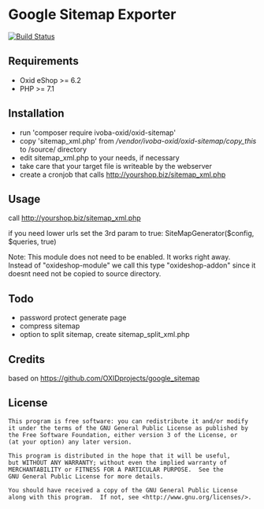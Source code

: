 # Google Sitemap Exporter

[![Build Status][ico-travis]][link-travis]

## Requirements
- Oxid eShop >= 6.2
- PHP >= 7.1

## Installation

- run 'composer require ivoba-oxid/oxid-sitemap'
- copy 'sitemap_xml.php' from */vendor/ivoba-oxid/oxid-sitemap/copy_this* to /source/ directory
- edit sitemap_xml.php to your needs, if necessary
- take care that your target file is writeable by the webserver
- create a cronjob that calls http://yourshop.biz/sitemap_xml.php

## Usage

call http://yourshop.biz/sitemap_xml.php

if you need lower urls set the 3rd param to true: SiteMapGenerator($config, $queries, true)

Note: This module does not need to be enabled. It works right away.  
Instead of "oxideshop-module" we call this type "oxideshop-addon" since it doesnt need not be copied to source directory.

## Todo
- password protect generate page
- compress sitemap
- option to split sitemap, create sitemap_split_xml.php

## Credits
based on https://github.com/OXIDprojects/google_sitemap

## License

    This program is free software: you can redistribute it and/or modify
    it under the terms of the GNU General Public License as published by
    the Free Software Foundation, either version 3 of the License, or
    (at your option) any later version.

    This program is distributed in the hope that it will be useful,
    but WITHOUT ANY WARRANTY; without even the implied warranty of
    MERCHANTABILITY or FITNESS FOR A PARTICULAR PURPOSE.  See the
    GNU General Public License for more details.

    You should have received a copy of the GNU General Public License
    along with this program.  If not, see <http://www.gnu.org/licenses/>.

[link-travis]: https://travis-ci.org/ivoba-oxid/oxid-sitemap
[ico-travis]: https://img.shields.io/travis/ivoba-oxid/oxid-sitemap/master.svg?style=flat-square
